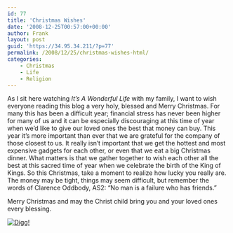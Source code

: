 ```yaml
---
id: 77
title: 'Christmas Wishes'
date: '2008-12-25T00:57:00+00:00'
author: Frank
layout: post
guid: 'https://34.95.34.211/?p=77'
permalink: /2008/12/25/christmas-wishes-html/
categories:
    - Christmas
    - Life
    - Religion
---
```


<div src="v5">As I sit here watching <span style="font-style: italic;">It’s A Wonderful Life</span> with my family, I want to wish everyone reading this blog a very holy, blessed and Merry Christmas. For many this has been a difficult year; financial stress has never been higher for many of us and it can be especially discouraging at this time of year when we’d like to give our loved ones the best that money can buy. This year it’s more important than ever that we are grateful for the company of those closest to us. It really isn’t important that we get the hottest and most expensive gadgets for each other, or even that we eat a big Christmas dinner. What matters is that we gather together to wish each other all the best at this sacred time of year when we celebrate the birth of the King of Kings. So this Christmas, take a moment to realize how lucky you really are. The money may be tight, things may seem difficult, but remember the words of Clarence Oddbody, AS2: “No man is a failure who has friends.”

Merry Christmas and may the Christ child bring you and your loved ones every blessing.

[![Digg!](http://digg.com/img/badges/100x20-digg-button.gif)  ](http://digg.com/)

</div>